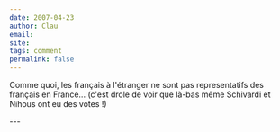 ```yaml
---
date: 2007-04-23
author: Clau
email: 
site: 
tags: comment
permalink: false
---
```


<p>Comme quoi, les français à l'étranger ne sont pas representatifs des français en France... (c'est drole de voir que là-bas même Schivardi et Nihous ont eu des votes !)</p>
---